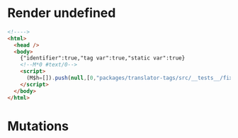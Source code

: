 # Render undefined
```html
<!---->
<html>
  <head />
  <body>
    {"identifier":true,"tag var":true,"static var":true}
    <!--M*0 #text/0-->
    <script>
      (M$h=[]).push(null,[0,"packages/translator-tags/src/__tests__/fixtures/log-tag/template.marko_0",])
    </script>
  </body>
</html>
```

# Mutations
```

```